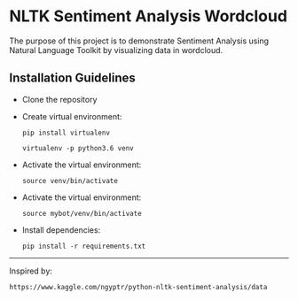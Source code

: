 # NLTK Sentiment Analysis Wordcloud

The purpose of this project is to demonstrate Sentiment Analysis using Natural Language Toolkit by visualizing data in wordcloud.

## Installation Guidelines


- Clone the repository


- Create virtual environment:

    ```
    pip install virtualenv
    ```
    
    ```
    virtualenv -p python3.6 venv
    ```

- Activate the virtual environment:
  
    ```
    source venv/bin/activate
    ```

- Activate the virtual environment:

    ```
    source mybot/venv/bin/activate
    ```
-  Install dependencies:
    
    ```
    pip install -r requirements.txt
    ```
   
***

Inspired by:

`https://www.kaggle.com/ngyptr/python-nltk-sentiment-analysis/data`
